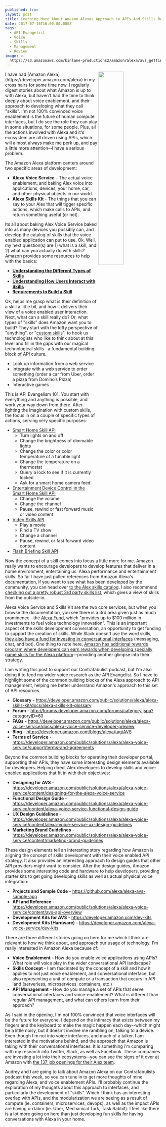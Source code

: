 ```yaml
---
published: true
layout: post
title: Learning More About Amazon Alexas Approach to APIs And Skills Development
date: 2017-07-16T16:00:00.000Z
tags:
  - API Evangelist
  - Voice
  - Skills
  - Management
  - Review
image: >-
  https://s3.amazonaws.com/kinlane-productions2/amazon/alexa/avs_getting_started_1.png
---
```

<p><a href="https://developer.amazon.com/alexa"><img src="https://s3.amazonaws.com/kinlane-productions2/amazon/alexa/avs_getting_started_1.png" align="right" width="40%" style="padding 15px" /></a></p>I have had [Amazon Alexa](https://developer.amazon.com/alexa) in my cross hairs for some time now. I regularly digest stories about what Amazon is up to with Alexa, but haven't had the time to think deeply about voice enablement, and their approach to developing what they call "skills". I'm not 100% convinced voice enablement is the future of human compute interfaces, but I do see the role they can play in some situations, for some people. Plus, all the actions involved with Alexa and it's ecosystem are all driven using APIs, which will almost always make me perk up, and pay a little more attention--I have a serious problem.

The Amazon Alexa platform centers around two specific areas of development:

- **Alexa Voice Service** - The actual voice enablement, and baking Alex voice into applications, devices, your home, car, and other physical objects in our world.
- **Alexa Skills Kit** - The things that you can say to your Alex that will tigger specific actions, which make calls to APIs, and return something useful (or not).

Its all about baking Alex Voice Service baked into as many devices you possibly can, and develop the catalog of skills that the voice enabled application can put to use. Ok. Well, my next question(s) are 1) what is a skill, and 2) what can you actually do with skills? Amazon provides some resources to help with the basics:

- [**Understanding the Different Types of Skills**](https://developer.amazon.com/public/solutions/alexa/alexa-skills-kit/docs/understanding-the-different-types-of-skills)
- [**Understanding How Users Interact with Skills**](https://developer.amazon.com/public/solutions/alexa/alexa-skills-kit/docs/understanding-how-users-interact-with-skills)
- [**Requirements to Build a Skill**](https://developer.amazon.com/public/solutions/alexa/alexa-skills-kit/docs/requirements-to-build-a-skill)

Ok, helps me grasp what is their definition of a skill a little bit, and how it delivers their view of a voice enabled user interaction. Next, what can a skill really do? Or, what types of "skills" does Amazon want you to build? They start with the lofty perspective of "anything", or "[custom  skills](https://developer.amazon.com/public/solutions/alexa/alexa-skills-kit/overviews/understanding-custom-skills)", to hook us technologists who like to think about at this level and fill in the gaps with our magical technological skills--a fundamental building block of API culture.

- Look up information from a web service
- Integrate with a web service to order something (order a car from Uber, order a pizza from Domino’s Pizza)
- Interactive games

This is API Evangelism 101. You start with everything and anything is possible, and work your way down from there. After lighting the imagination with custom skills, the focus in on a couple of specific types of actions, serving very specific purposes:

- [Smart Home Skill API](https://developer.amazon.com/public/solutions/alexa/alexa-skills-kit/overviews/understanding-the-smart-home-skill-api)
	- Turn lights on and off
	- Change the brightness of dimmable lights
	- Change the color or color temperature of a tunable light
	- Change the temperature on a thermostat
	- Query a lock to see if it is currently locked
	- Ask for a smart home camera feed
- [Entertainment Device Control in the Smart Home Skill API](https://developer.amazon.com/public/solutions/alexa/alexa-skills-kit/docs/building-smart-home-skills-for-entertainment-devices)
	- Change the volume
	- Change the channel
	- Pause, rewind or fast forward music or video content
- [Video Skills API](https://developer.amazon.com/public/solutions/alexa/alexa-skills-kit/docs/understanding-the-video-skill-api)
	- Play a movie
	- Find a TV show
	- Change a channel
	- Pause, rewind, or fast forward video content
- [Flash Briefing Skill API](https://developer.amazon.com/public/solutions/alexa/alexa-skills-kit/docs/understanding-the-flash-briefing-skill-api)

Now the concept of a skill comes into focus a little more for me. Amazon really wants to encourage developers to develop features that deliver in a home environment, entertaining us. Alexa performance and entertainment skills. So far I have just pulled references from Amazon Alexa's documentation, if you want to see what has been developed by the community, you can head over [to the Alex skills catalog](https://www.amazon.com/b?node=13727921011). I also recommend [checking out a pretty robust 3rd party skills list](https://github.com/dale3h/alexa-skills-list), which gives a view of skills from the outside-in.

Alexa Voice Service and Skills Kit are the two core services, but when you browse the documentation, you see there is a 3rd area given just as much prominence--the [Alexa Fund](https://developer.amazon.com/alexa-fund), which "provides up to $100 million in investments to fuel voice technology innovation". This is an important aspect of the skills development conversation, an opportunity to get funding to support the creation of skills. While Slack doesn't use the word skills, [they also have a fund for investing in conversational interfaces](https://slack.com/developers/fund) (messaging, chat, and bot). One thing to note here, [Amazon has additional rewards program where developers can earn rewards when developing specially game skills for the Alexa platform](https://developer.amazon.com/public/solutions/alexa/rewards-for-skill-developers)--providing another glimpse into their strategy.

I am writing this post to support our Contrafabulist podcast, but I'm also doing it to feed my wider voice research as the API Evangelist. So I have to highlight some of the common building blocks of the Alexa approach to API management, helping me better understand Amazon's approach to this set of API resources.

- **Glossary** - https://developer.amazon.com/public/solutions/alexa/alexa-skills-kit/docs/alexa-skills-kit-glossary
- **Forum** - http://forums.developer.amazon.com/forums/category.jspa?categoryID=60
- **FAQs** - https://developer.amazon.com/public/solutions/alexa/alexa-voice-service/docs/alexa-voice-service-developer-preview
- **Blog** - https://developer.amazon.com/blogs/alexa/tag/AVS
- **Terms of Service** - https://developer.amazon.com/public/solutions/alexa/alexa-voice-service/support/terms-and-agreements

Beyond the common building blocks for operating their developer portal, supporting their APIs, they have some interesting design elements available for developers. Helping direct Alex developers to develop skills and voice-enabled applications that fit in with their objectives:

- **Designing for AVS** - https://developer.amazon.com/public/solutions/alexa/alexa-voice-service/content/designing-for-the-alexa-voice-service
- **Functional Design Guide** - https://developer.amazon.com/public/solutions/alexa/alexa-voice-service/content/alexa-voice-service-functional-design-guide
- **UX Design Guidelines** - https://developer.amazon.com/public/solutions/alexa/alexa-voice-service/content/alexa-voice-service-ux-design-guidelines
- **Marketing Brand Guidelines** - https://developer.amazon.com/public/solutions/alexa/alexa-voice-service/content/marketing-brand-guidelines

These design elements tell an interesting story regarding how Amazon is aligning the concept of skills development with their voice enabled API strategy. It also provides an interesting approach to design guides that other API providers might want to consider. After the design guides, Amazon provides some interesting code and hardware to help developers, providing starter kits to get going developing skills as well as actual physical voice integration:

- **Projects and Sample Code** - https://github.com/alexa/alexa-avs-sample-app
- **API and Reference** - https://developer.amazon.com/public/solutions/alexa/alexa-voice-service/content/avs-api-overview
- **Development Kits for AVS** - https://developer.amazon.com/dev-kits
- **Development Kits (Hardware)** - https://developer.amazon.com/alexa-voice-service/dev-kits

There are three different stories going on here for me which I think are relevant to how we think about, and approach our usage of technology. I'm really interested in Amazon Alexa because of:

- **Voice Enablement** - How do you enable voice applications using APIs? What role will voice play in the wider conversational API landscape?
- **Skills Concept** - I am fascinated by the concept of a skill and how it applies to not just voice enablement, and conversational interface, but also representing a unit of compute or a transaction that occurs in API land (serverless, microservices, containers, etc.)
- **API Management** - How do you manage a set of APIs that serve conversational interfaces and voice-enablement? What is different than regular API management, and what can others learn from their approach?

As I said in the opening, I'm not 100% convinced that voice interfaces will be the future for everyone. I depend on the intimacy that exists between my fingers and the keyboard to make the magic happen each day--which might be a little noisy, but it doesn't involve me rambling on, talking to a device. Even though I'm not into voice interfaces, and much of a talker, I am interested in the motivations behind, and the approach that Amazon is taking with their conversational interfaces. It is something i'm comparing with my research into Twitter, Slack, as well as Facebook. These companies are investing a lot into their ecosystems--you can see the signs of it over at Amazon with [the 137 job openings for their Alex team](https://www.amazon.jobs/en/teams/alexa-skills?base_query=&loc_query=&job_count=10&result_limit=10&sort=relevant&team_category%5B%5D=alexa-skills&cache).

Audrey and I are going to talk about Amazon Alexa on our Contrafabulists podcast this week, so you can tune in to get more thoughts of mine regarding Alexa, and voice enablement APIs. I'll probably continue the exploration of my thoughts about this approach to interfaces, and particularly the development of "skills". Which I think has an interesting overlap with APIs, and the modularization we are seeing as a result of compute (ie. containers, microservices, devops), as well as the impact APIs are having on labor (ie. Uber, Mechanical Turk, Task Rabbit). I feel like there is a lot more going on here than just developing fun skills for having conversations with Alexa in your home.

